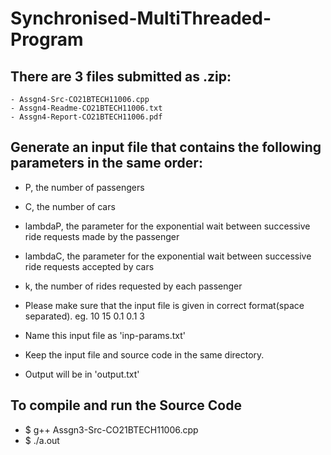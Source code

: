 # Synchronised-MultiThreaded-Program

## There are 3 files submitted as .zip:
    - Assgn4-Src-CO21BTECH11006.cpp
    - Assgn4-Readme-CO21BTECH11006.txt
    - Assgn4-Report-CO21BTECH11006.pdf

## Generate an input file that contains the following parameters in the same order:
  - P, the number of passengers
  - C, the number of cars
  - lambdaP, the parameter for the exponential wait between successive ride requests made by the passenger
  - lambdaC, the parameter for the exponential wait between successive ride requests accepted by cars
  - k, the number of rides requested by each passenger

- Please make sure that the input file is given in correct format(space separated).
    eg. 10 15 0.1 0.1 3
- Name this input file as 'inp-params.txt'
- Keep the input file and source code in the same directory.
- Output will be in 'output.txt'

## To compile and run the Source Code
- $ g++ Assgn3-Src-CO21BTECH11006.cpp
- $ ./a.out

